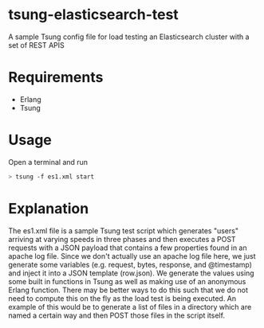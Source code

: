 # tsung-elasticsearch-test
A sample Tsung config file for load testing an Elasticsearch cluster with a set of REST APIS

# Requirements
* Erlang
* Tsung

# Usage
Open a terminal and run 

```bash
> tsung -f es1.xml start
```

# Explanation
The es1.xml file is a sample Tsung test script which generates "users" arriving at varying speeds
in three phases and then executes a POST requests with a JSON payload that contains a few 
properties found in an apache log file. Since we don't actually use an apache log file here, we 
just generate some variables (e.g. request, bytes, response, and @timestamp) and inject it into 
a JSON template (row.json). We generate the values using some built in functions in Tsung as well
as making use of an anonymous Erlang function. There may be better ways to do this such that we do
not need to compute this on the fly as the load test is being executed. An example of this would be
to generate a list of files in a directory which are named a certain way and then POST those files
in the script itself.
